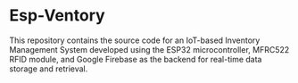 # Esp-Ventory
This repository contains the source code for an IoT-based Inventory Management System developed using the ESP32 microcontroller, MFRC522 RFID module, and Google Firebase as the backend for real-time data storage and retrieval.

